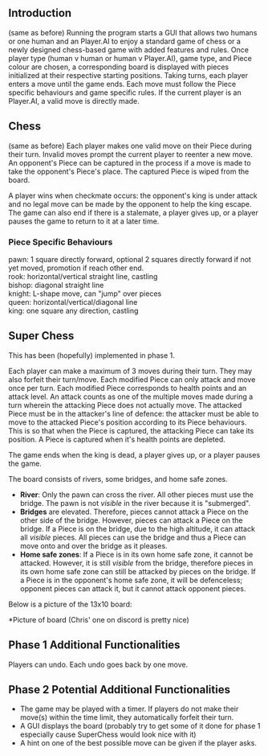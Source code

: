 ## Introduction 
(same as before)
Running the program starts a GUI that allows two humans or one human and an Player.AI to enjoy a standard game of chess or a
newly designed chess-based game with added features and rules. Once player type (human v human or human v Player.AI), game
type, and Piece colour are chosen, a corresponding board is displayed with pieces initialized at their respective
starting positions. Taking turns, each player enters a move until the game ends. Each move must follow the Piece
specific behaviours and game specific rules. If the current player is an Player.AI, a valid move is directly made.

## Chess
(same as before)
Each player makes one valid move on their Piece during their turn. Invalid moves prompt the current player to reenter a
new move. An opponent's Piece can be captured in the process if a move is made to take the opponent's Piece's place. The
captured Piece is wiped from the board.

A player wins when checkmate occurs: the opponent's king is under attack and no legal move can be made by the opponent
to help the king escape. The game can also end if there is a stalemate, a player gives up, or a player pauses the game
to return to it at a later time.

### Piece Specific Behaviours
pawn: 1 square directly forward, optional 2 squares directly forward if not yet moved, promotion if reach other end.  
rook: horizontal/vertical straight line, castling  
bishop: diagonal straight line  
knight: L-shape move, can "jump" over pieces  
queen: horizontal/vertical/diagonal line  
king: one square any direction, castling

## Super Chess

This has been (hopefully) implemented in phase 1.

Each player can make a maximum of 3 moves during their turn. They may also forfeit their turn/move. Each modified Piece 
can only attack and move once per turn. Each modified Piece corresponds to health points and an attack level. An attack 
counts as one of the multiple moves made during a turn wherein the attacking Piece does not actually move. The attacked
Piece must be in the attacker's line of defence: the attacker must be able to move to the attacked Piece's position 
according to its Piece behaviours. This is so that when the Piece is captured, the attacking Piece can take its 
position. A Piece is captured when it's health points are depleted.

The game ends when the king is dead, a player gives up, or a player pauses the game.

The board consists of rivers, some bridges, and home safe zones. 
* **River**: Only the pawn can cross the river. All other pieces must use the bridge. The pawn is not *visible* in the 
river because it is "submerged". 
* **Bridges** are elevated. Therefore, pieces cannot attack a Piece on the other side of the bridge. However, pieces can 
attack a Piece on the bridge. If a Piece is on the bridge, due to the high altitude, it can attack all *visible* pieces.
All pieces can use the bridge and thus a Piece can move onto and over the bridge as it pleases.
* **Home safe zones**: If a Piece is in its own home safe zone, it cannot be attacked. However, it is still *visible* 
from the bridge, therefore pieces in its own home safe zone can still be attacked by pieces on the bridge. If a Piece is 
in the opponent's home safe zone, it will be defenceless; opponent pieces can attack it, but it cannot attack opponent 
pieces.

Below is a picture of the 13x10 board:

*Picture of board (Chris' one on discord is pretty nice)

## Phase 1 Additional Functionalities

Players can undo. Each undo goes back by one move. 

## Phase 2 Potential Additional Functionalities

* The game may be played with a timer. If players do not make their move(s) within the time limit, they automatically
forfeit their turn. 
* A GUI displays the board (probably try to get some of it done for phase 1 especially cause SuperChess would look nice with it)
* A hint on one of the best possible move can be given if the player asks.